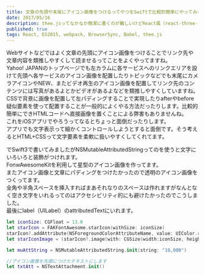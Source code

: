 ```yaml
---
title: 文章の先頭や末尾にアイコン画像をつけるってやつをSwiftで比較的簡単にやってみる
date: 2017/05/16
description: thee.jsってなかなか簡潔に書くのが難しいけどReact風（react-three-rendererで）に書くと簡潔に書けるのかもしれない。
published: true
tags: React, ES2015, webpack, BrowserSync, Babel, thee.js
---
```


Webサイトなどではよく文章の先頭にアイコン画像をつけることでリンク先や文章内容を類推しやすくして読ませるってことをよくやってますね。  
Yahoo! JAPANのトップページでも左カラムに各サービスへのリンクエリアを設けて先頭へ各サービスのアイコン画像を配置したりトピックなどでも末尾にカメラアイコンやNEW、またビデオ再生のアイコン画像を配置してリンク先のコンテンツには写真があるよとかビデオがあるよなどを類推しやすくしていますね。  
CSSで背景に画像を配置して左パディングすることで実現したりafterやbefore疑似要素を使って配置することが一般的によくやる方法だったりします。比較的簡単にできHTMLコードへ直接画像を置くことによる弊害もありませんね。  
これをiOSアプリでやろうってなるとちょっと面倒だったりします。  
アプリでも文字表示って細かくコントロールしようとすると面倒です。そう考えるとHTML+CSSって文字要素を柔軟に扱いやすくしてくれてます。  

でSwift3で書いてみましたがNSMutableAttributedStringってのを使うと文字にいろいろと装飾がつけれます。  
FonwAwesomeKitを利用して星型のアイコン画像を作ってます。  
またアイコン画像と文章にパディングをつけたかったので透明のアイコン画像をつくってます。  
全角や半角スペースを挿入すればまあそれなりのスペースは作れますがなんとなく空き文字をいれるってのはアクセシビリティ的にも避けたかったのでこうしました。  
最後にlabel（UILabel）のattributedTextにいれます。

```swift
let iconSize: CGFloat = 13.0
let starIcon = FAKFontAwesome.starIcon(withSize: iconSize)
starIcon?.addAttribute(NSForegroundColorAttributeName, value: UIColor.red)
let starIconImage = (starIcon?.image(with: CGSize(width:iconSize, height: iconSize)))! as UIImage

let muAttString = NSMutableAttributedString.init(string: "10,000")

//アイコン画像を先頭につけたテキストにします
let txtAtt = NSTextAttachment.init()
txtAtt.image = starIconImage
txtAtt.bounds = CGRect(x: 0, y: -1, width: iconSize, height: iconSize)
let attAttString = NSAttributedString.init(attachment: txtAtt)
muAttString.insert(attAttString, at: 0)

//アイコン画像を先頭につけたテキストにします
let txtAttEmpty = NSTextAttachment.init()
let paddingWidth = iconSize * 0.2

//空きの塗りつぶし画像を作ります
let rect = CGRect(origin: CGPoint(x: 0, y: 0), size: CGSize(width: paddingWidth, height: iconSize))
UIGraphicsBeginImageContextWithOptions(size, false, 0)
UIColor.clear.setFill()
UIRectFill(rect)
let emptyImage: UIImage = UIGraphicsGetImageFromCurrentImageContext()!
UIGraphicsEndImageContext()
txtAttEmpty.image = emptyImage
txtAttEmpty.bounds = CGRect(x: 0, y: -2, width: paddingWidth, height: iconSize)
let attAttStringEmpty = NSAttributedString.init(attachment: txtAttEmpty)
muAttString.insert(attAttStringEmpty, at: 1)

//ラベルにテキストを設定します
label.attributedText = muAttString
```

なんども使うようならclass化した方が使い勝手よいですよね。
色で塗りつぶしたUIimageをつくるgetImageWithColorとわけて使っています。

```swift
import UIKit

class Utils: NSObject {

  //空きの塗りつぶし画像を返す
  class func getImageWithColor(color: UIColor, size: CGSize) -> UIImage {
    let rect = CGRect(origin: CGPoint(x: 0, y: 0), size: CGSize(width: size.width, height: size.height))
    UIGraphicsBeginImageContextWithOptions(size, false, 0)
    color.setFill()
    UIRectFill(rect)
    let image: UIImage = UIGraphicsGetImageFromCurrentImageContext()!
    UIGraphicsEndImageContext()
    return image
  }

  //アイコン付きテキスト（NSMutableAttributedString）を返す
  class func getInsertIconString(string: String, iconImage: UIImage, iconSize: CGFloat) -> NSMutableAttributedString {

    let muAttString = NSMutableAttributedString.init(string: string)

    //アイコン画像を先頭につけたテキストにします
    let txtAtt = NSTextAttachment.init()
    txtAtt.image = iconImage
    txtAtt.bounds = CGRect(x: 0, y: -1, width: iconSize, height: iconSize)
    let attAttString = NSAttributedString.init(attachment: txtAtt)
    muAttString.insert(attAttString, at: 0)

    //アイコン画像の左に余白をつけたテキストにします
    let txtAttEmpty = NSTextAttachment.init()
    let paddingWidth = iconSize * 0.2
    txtAttEmpty.image = Utils.getImageWithColor(color: UIColor.clear, size: CGSize(width: paddingWidth, height: iconSize))
    txtAttEmpty.bounds = CGRect(x: 0, y: -2, width: paddingWidth, height: iconSize)
    let attAttStringEmpty = NSAttributedString.init(attachment: txtAttEmpty)
    muAttString.insert(attAttStringEmpty, at: 1)

    return muAttString
  }
}
```
Utils.swiftというファイルでclass化します。

```swift
let iconSize: CGFloat = 13.0
let starIcon = FAKFontAwesome.starIcon(withSize: iconSize)
starIcon?.addAttribute(NSForegroundColorAttributeName, value: UIColor.red)
let starIconImage = (starIcon?.image(with: CGSize(width: iconSize, height: iconSize)))! as UIImage
//先頭にアイコン画像をつけたい文字列とアイコン画像を引数で渡します
label.attributedText = Utils.getInsertIconString(string: "10,000", iconImage: starIconImage, iconSize: iconSize)
```
こっちは呼び出し元ですね。
